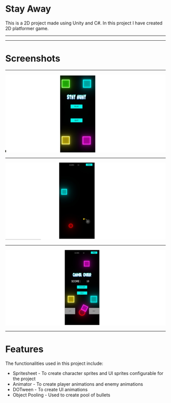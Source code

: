 # Stay Away
This is a 2D project made using Unity and C#.
In this project I have created 2D platformer game.  
___
___
# Screenshots
___
![screenshot](/Screenshots/stay1.jpeg)
___
![screenshot](/Screenshots/stay2.jpeg)
___
![screenshot](/Screenshots/stay3.jpeg)
___
# Features
The functionalities used in this project include:
  * Spritesheet - To create character sprites and UI sprites configurable for the project 
  * Animator - To create player animations and enemy animations
  * DOTween - To create UI animations
  * Object Pooling - Used to create pool of bullets  
